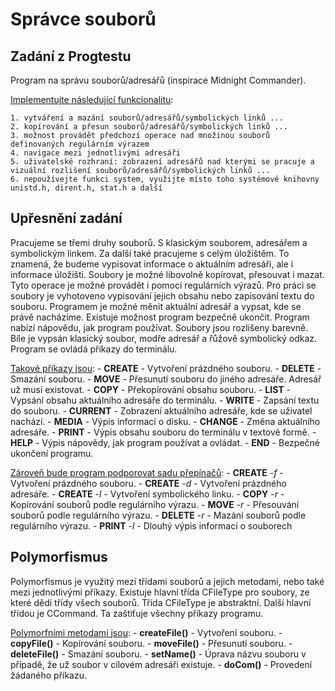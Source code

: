 Správce souborů
===============

Zadání z Progtestu
------------------

Program na správu souborů/adresářů (inspirace Midnight Commander).

<u>Implementujte následující funkcionalitu</u>:

    1. vytváření a mazání souborů/adresářů/symbolických linků ...
    2. kopírování a přesun souborů/adresářů/symbolických linků ...
    3. možnost provádět předchozí operace nad množinou souborů definovaných regulárním výrazem
    4. navigace mezi jednotlivými adresáři
    5. uživatelské rozhraní: zobrazení adresářů nad kterými se pracuje a vizuální rozlišení souborů/adresářů/symbolických linků ...
    6. nepoužívejte funkci system, využijte místo toho systémové knihovny unistd.h, dirent.h, stat.h a další


Upřesnění zadání
----------------

Pracujeme se třemi druhy souborů. S klasickým souborem, adresářem a symbolickým linkem. Za další také pracujeme s celým úložištěm.
To znamená, že budeme vypisovat informace o aktuálním adresáři, ale i informace úložišti.
Soubory je možné libovolně kopírovat, přesouvat i mazat. Tyto operace je možné provádět i pomocí regulárních výrazů.
Pro práci se soubory je vyhotoveno vypisování jejich obsahu nebo zapisování textu do souboru.
Programem je možné měnit aktuální adresář a vypsat, kde se právě nacházíme. Existuje možnost program bezpečně ukončit.
Program nabízí nápovědu, jak program používat. Soubory jsou rozlišeny barevně. Bíle je vypsán klasický soubor, modře adresář a řůžově symbolický odkaz.
Program se ovládá příkazy do terminálu.

<u>Takové příkazy jsou</u>:
    - <b>CREATE</b> - Vytvoření prázdného souboru.
    - <b>DELETE</b> - Smazání souboru.
    - <b>MOVE</b> - Přesunutí souboru do jiného adresáře. Adresář už musí existovat.
    - <b>COPY</b> - Překopírování obsahu souboru.
    - <b>LIST</b> - Vypsání obsahu aktuálního adresáře do terminálu.
    - <b>WRITE</b> - Zapsání textu do souboru.
    - <b>CURRENT</b> - Zobrazení aktuálního adresáře, kde se uživatel nachází.
    - <b>MEDIA</b> - Výpis informací o disku.
    - <b>CHANGE</b> - Změna aktuálního adresáře.
    - <b>PRINT</b> - Výpis obsahu souboru do terminálu v textové formě.
    - <b>HELP</b> - Výpis nápovědy, jak program používat a ovládat.
    - <b>END</b> - Bezpečné ukončení programu.

<u>Zároveň bude program podporovat sadu přepínačů</u>:
    - <b>CREATE</b> -<em>f</em> - Vytvoření prázdného souboru.
    - <b>CREATE</b> -<em>d</em> - Vytvoření prázdného adresáře.
    - <b>CREATE</b> -<em>l</em> - Vytvoření symbolického linku.
    - <b>COPY</b> -<em>r</em> - Kopírování souborů podle regulárního výrazu.
    - <b>MOVE</b> -<em>r</em> - Přesouvání souborů podle regulárního výrazu.
    - <b>DELETE</b> -<em>r</em> - Mazání souborů podle regulárního výrazu.
    - <b>PRINT</b> -<em>l</em> - Dlouhý výpis informací o souborech

<h2>Polymorfismus</h2>

Polymorfismus je využitý mezi třídami souborů a jejich metodami, nebo také mezi jednotlivými příkazy.
Existuje hlavní třída CFileType pro soubory, ze které dědí třídy všech souborů. Třída CFileType je abstraktní.
Další hlavní třídou je CCommand. Ta zaštiťuje všechny příkazy programu.

<u>Polymorfními metodami jsou</u>:
    - <b>createFile()</b> - Vytvoření souboru.
    - <b>copyFile()</b> - Kopírování souboru.
    - <b>moveFile()</b> - Přesunutí souboru.
    - <b>deleteFile()</b> - Smazání souboru.
    - <b>setName()</b> - Úprava názvu souboru v případě, že už soubor v cílovém adresáři existuje.
    - <b>doCom()</b> - Provedení žádaného příkazu.

